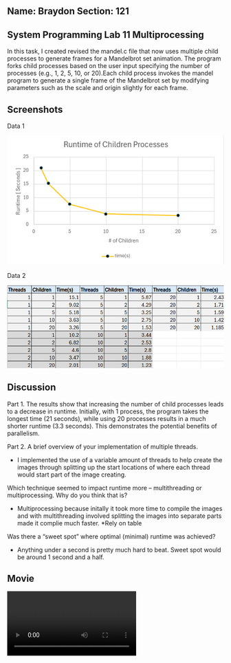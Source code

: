 ## Name: Braydon Section: 121

## System Programming Lab 11 Multiprocessing

In this task, I created revised the mandel.c file that now uses multiple child processes to generate frames for a Mandelbrot set animation. The program forks child processes based on the user input specifying the number of processes (e.g., 1, 2, 5, 10, or 20).Each child process invokes the mandel program to generate a single frame of the Mandelbrot set by modifying parameters such as the scale and origin slightly for each frame.

## Screenshots
Data 1

![Data 1](image.png)

Data 2 

![Data 2](image2.png)


## Discussion

Part 1.
The results show that increasing the number of child processes leads to a decrease in runtime. Initially, with 1 process, the program takes the longest time (21 seconds), while using 20 processes results in a much shorter runtime (3.3 seconds). This demonstrates the potential benefits of parallelism.

Part 2.
A brief overview of your implementation of multiple threads.
- I implemented the use of a variable amount of threads to help create the images through splitting up the start locations of where each thread would start part of the image creating.

Which technique seemed to impact runtime more – multithreading or multiprocessing. Why do you think that is?
- Multiprocessing because initally it took more time to compile the images and with multithreading involved splitting the images into separate parts made it complie much faster. *Rely on table
  
Was there a “sweet spot” where optimal (minimal) runtime was achieved?
- Anything under a second is pretty much hard to beat. Sweet spot would be around 1 second and a half. 

## Movie

![Movie](https://github.com/MSOE-CPE2600/multiprocessing-turney-BraydonHansonn/blob/main/mandel.mpg)

